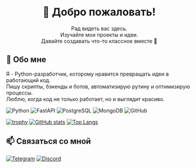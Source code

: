 <h1 align="center">👋 Добро пожаловать!</h1>
<p align="center">
  Рад видеть вас здесь.<br>
  Изучайте мои проекты и идеи.<br>
  Давайте создавать что-то классное вместе 🚀
</p>

## 🐍 Обо мне
Я - Python-разработчик, которому нравится превращать идеи в работающий код.  
Пишу скрипты, бэкенды и ботов, автоматизирую рутину и оптимизирую процессы.  
Люблю, когда код не только работает, но и выглядит красиво.

![Python](https://img.shields.io/badge/Python-3776AB?style=for-the-badge&logo=python&logoColor=white)
![FastAPI](https://img.shields.io/badge/FastAPI-009688?style=for-the-badge&logo=fastapi&logoColor=white)
![PostgreSQL](https://img.shields.io/badge/PostgreSQL-4169E1?style=for-the-badge&logo=postgresql&logoColor=white)
![MongoDB](https://img.shields.io/badge/MongoDB-4EA94B?style=for-the-badge&logo=mongodb&logoColor=white)
![GitHub](https://img.shields.io/badge/GitHub-181717?style=for-the-badge&logo=github&logoColor=white)

[![trophy](https://github-profile-trophy.vercel.app/?username=kirillysz&theme=onedark&row=1&margin-w=15&margin-h=15)](https://github.com/ryo-ma/github-profile-trophy)
[![GitHub stats](https://github-readme-stats.vercel.app/api?username=kirillysz&show_icons=true&theme=dark&hide_border=true)](https://github.com/anuraghazra/github-readme-stats)
[![Top Langs](https://github-readme-stats.vercel.app/api/top-langs/?username=kirillysz&layout=compact&theme=dark&hide_border=true)](https://github.com/anuraghazra/github-readme-stats)


## 📫 Связаться со мной
[![Telegram](https://img.shields.io/badge/Telegram-26A5E4?style=for-the-badge&logo=telegram&logoColor=white)](https://t.me/oxyzdev)
[![Discord](https://img.shields.io/badge/Discord-5865F2?style=for-the-badge&logo=discord&logoColor=white)](https://discord.com/users/678066730974576644)